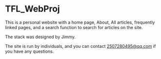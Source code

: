 # TFL_WebProj
This is a personal website with a home page, About, All articles, frequently linked pages, and a search function to search for articles on the site.

The stack was designed by Jimmy.

The site is run by individuals, and you can contact 2507280495@qq.com if you have any questions.
